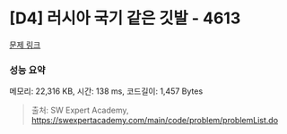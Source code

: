 # [D4] 러시아 국기 같은 깃발 - 4613 

[문제 링크](https://swexpertacademy.com/main/code/problem/problemDetail.do?contestProbId=AWQl9TIK8qoDFAXj) 

### 성능 요약

메모리: 22,316 KB, 시간: 138 ms, 코드길이: 1,457 Bytes



> 출처: SW Expert Academy, https://swexpertacademy.com/main/code/problem/problemList.do
